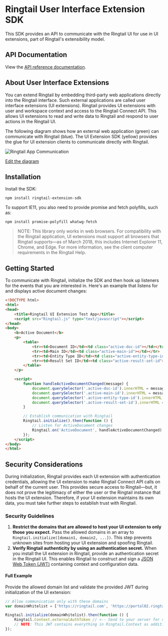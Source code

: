 # Ringtail User Interface Extension SDK
This SDK provides an API to communicate with the Ringtail UI for use in UI extensions, part of Ringtail's extensibility model.

## API Documentation
View the [API reference documentation](API.md).

## About User Interface Extensions
You can extend Ringtail by embedding third-party web applications directly into the Ringtail interface. Such external applications are called user interface extensions (UI extensions). Ringtail provides UI extensions with user and workspace context and access to the Ringtail Connect API. This allows UI extensions to read and write data to Ringtail and respond to user actions in the Ringtail UI.

The following diagram shows how an external web application (green) can communicate with Ringtail (blue). The UI Extension SDK (yellow) provides the glue for UI extension clients to communicate directly with Ringtail.

![Ringtail App Communication](https://docs.google.com/drawings/d/e/2PACX-1vQaelod9Flf14CCSyP4MhR4Qznl6n_0EllVzdNiB5gnvsdsYqO5bcwMbTphlMZUbr7tgKqqniZ0HuOx/pub?w=572&h=272)

[Edit the diagram](https://docs.google.com/drawings/d/19RsszUNRVVsDDBWSVHs8ffEncUDB66Hi78pgaAGGkhQ/edit?usp=sharing)

## Installation
Install the SDK:

`npm install ringtail-extension-sdk`

To support IE11, you also need to provide promise and fetch polyfills, such as:

`npm install promise-polyfill whatwg-fetch`

> NOTE: This library only works in web browsers. For compatibility with the Ringtail application, UI extensions must support all browsers that Ringtail supports&mdash;as of March 2018, this includes Internet Explorer 11, Chrome, and Edge. For more information, see the client computer requirements in the Ringtail Help.

## Getting Started
To communicate with Ringtail, initialize the SDK and then hook up listeners for the events that you are interested in. Here's an example that listens for and displays active document changes:

```html
<!DOCTYPE html>
<html>
<head>
    <title>Ringtail UI Extension Test App</title>
    <script src="Ringtail.js" type="text/javascript"></script>
</head>
<body>
    <b>Active Document</b>
    <p>
        <table>
            <tr><td>Document ID</td><td class="active-doc-id"></td></tr>
            <tr><td>Main ID</td><td class="active-main-id"></td></tr>
            <tr><td>Entity Type ID</td><td class="active-entity-type-id"></td></tr>
            <tr><td>Result Set ID</td><td class="active-result-set-id"></td></tr>
        </table>
    </p>

    <script>
        function handleActiveDocumentChanged(message) {
            document.querySelector('.active-doc-id').innerHTML = message.data.documentId;
            document.querySelector('.active-main-id').innerHTML = message.data.mainId;
            document.querySelector('.active-entity-type-id').innerHTML = message.data.entityTypeId;
            document.querySelector('.active-result-set-id').innerHTML = message.data.resultSetId;
        }

        // Establish communication with Ringtail
        Ringtail.initialize().then(function () {
            // Listen for ActiveDocument changes
            Ringtail.on('ActiveDocument', handleActiveDocumentChanged);
        });
    </script>
</body>
</html>
```

## Security Considerations
During initialization, Ringtail provides each UI extension with authentication credentials, allowing the UI extension to make Ringtail Connect API calls on behalf of the current user. This provides secure access to Ringtail&mdash;but, it does not prove the legitimacy of either the user or the Ringtail instance that hosts the UI extension. Therefore, if your UI extension maintains its own data, you must take further steps to establish trust with Ringtail.

### Security Guidelines

1. __Restrict the domains that are allowed to host your UI extension to only those you expect.__ Pass the allowed domains in an array to `Ringtail.initialize([domain1, domain2, ...])`. This step prevents unknown sites from hosting your UI extension and spoofing Ringtail.
1. __Verify Ringtail authenticity by using an authentication secret.__ When you install the UI extension in Ringtail, provide an authentication secret in the Ringtail UI. This enables Ringtail to construct and sign a [JSON Web Token (JWT)](https://jwt.io/) containing context and configuration data.

#### Full Example
Provide the allowed domain list and validate the provided JWT during initialization of the UI extension:
```js
// Allow communication only with these domains
var domainWhitelist = ['https://ringtail.com', 'https://portal02.ringtail.com'];

Ringtail.initialize(domainWhitelist).then(function () {
    Ringtail.Context.externalAuthToken // <-- Send to your server for validation/login
    // NOTE: This JWT contains everything in Ringtail.Context as additional claims
});
